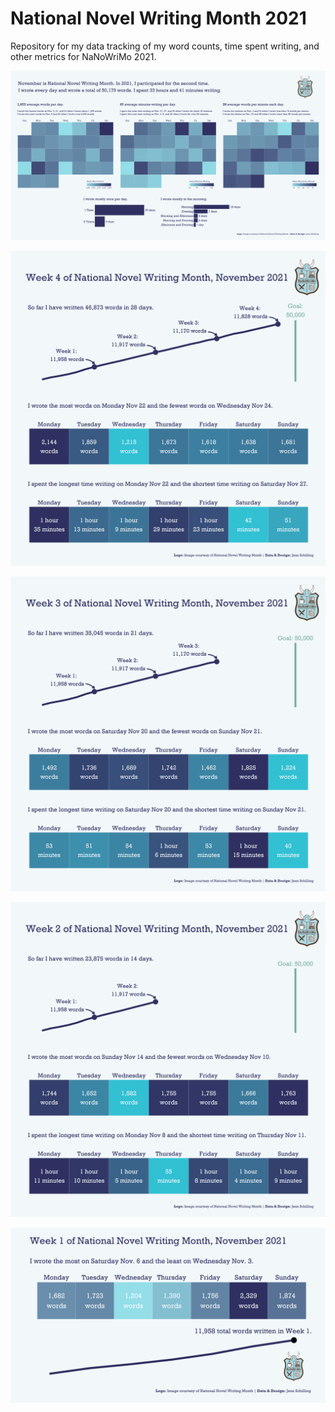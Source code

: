 # National Novel Writing Month 2021

Repository for my data tracking of my word counts, time spent writing, and other metrics for NaNoWriMo 2021.

![](https://github.com/jennschilling/nanwrimo2021/blob/main/nanowrimo.png)

![](https://github.com/jennschilling/nanwrimo2021/blob/main/week_4.png)

![](https://github.com/jennschilling/nanwrimo2021/blob/main/week_3.png)

![](https://github.com/jennschilling/nanwrimo2021/blob/main/week_2.png)

![](https://github.com/jennschilling/nanwrimo2021/blob/main/week_1.png)
